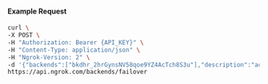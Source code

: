 <!-- Code generated for API Clients. DO NOT EDIT. -->

#### Example Request

```bash
curl \
-X POST \
-H "Authorization: Bearer {API_KEY}" \
-H "Content-Type: application/json" \
-H "Ngrok-Version: 2" \
-d '{"backends":["bkdhr_2hrGynsNV58qoe9YZ4AcTch8S3u"],"description":"acme failover","metadata":"{\"environment\": \"staging\"}"}' \
https://api.ngrok.com/backends/failover
```
